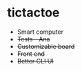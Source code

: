 # tictactoe

- Smart computer
- ~~Tests - Ana~~
- ~~Customizable board~~
- ~~Front end~~
- ~~Better CLI UI~~
